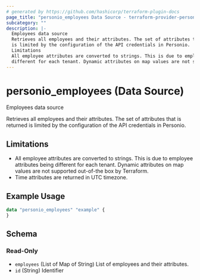 ```yaml
---
# generated by https://github.com/hashicorp/terraform-plugin-docs
page_title: "personio_employees Data Source - terraform-provider-personio"
subcategory: ""
description: |-
  Employees data source
  Retrieves all employees and their attributes. The set of attributes that is returned
  is limited by the configuration of the API credentials in Personio.
  Limitations
  All employee attributes are converted to strings. This is due to employee attributes being
  different for each tenant. Dynamic attributes on map values are not supported out-of-the box by Terraform.Time attributes are returned in UTC timezone.
---
```


# personio_employees (Data Source)

Employees data source

Retrieves all employees and their attributes. The set of attributes that is returned
is limited by the configuration of the API credentials in Personio.

## Limitations

- All employee attributes are converted to strings. This is due to employee attributes being
  different for each tenant. Dynamic attributes on map values are not supported out-of-the box by Terraform.
- Time attributes are returned in UTC timezone.

## Example Usage

```terraform
data "personio_employees" "example" {
}
```

<!-- schema generated by tfplugindocs -->
## Schema

### Read-Only

- `employees` (List of Map of String) List of employees and their attributes.
- `id` (String) Identifier


